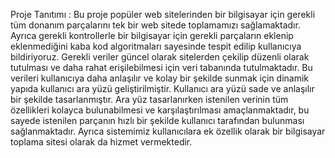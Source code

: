 Proje Tanıtımı :
Bu proje popüler web sitelerinden  bir bilgisayar için gerekli tüm donanım parçalarını tek bir web sitede toplamamızı sağlamaktadır. Ayrıca gerekli kontrollerle bir bilgisayar için gerekli parçaların eklenip eklenmediğini kaba kod algoritmaları sayesinde tespit edilip kullanıcıya bildiriyoruz. Gerekli veriler güncel olarak sitelerden çekilip düzenli olarak tutulması  ve daha rahat erişilebilmesi için veri tabanında tutulmaktadır. Bu verileri kullanıcıya daha anlaşılır ve kolay bir şekilde sunmak için dinamik yapıda kullanıcı ara yüzü geliştirilmiştir. Kullanıcı ara yüzü sade ve anlaşılır bir şekilde tasarlanmıştır. Ara yüz tasarlanırken istenilen verinin tüm özellikleri kolayca bulunabilmesi ve karşılaştırılması amaçlanmaktadır, bu sayede istenilen parçanın hızlı bir şekilde kullanıcı tarafından bulunması sağlanmaktadır. Ayrıca sistemimiz kullanıcılara ek özellik olarak bir bilgisayar toplama sitesi olarak da hizmet vermektedir.
